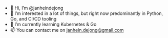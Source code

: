 - 👋 Hi, I’m @janheindejong
- 👀 I’m interested in a lot of things, but right now predominantly in Python, Go, and CI/CD tooling
- 🌱 I’m currently learning Kubernetes & Go
- 📫 You can contact me on janhein.dejong@gmail.com

<!---
janheindejong/janheindejong is a ✨ special ✨ repository because its `README.md` (this file) appears on your GitHub profile.
You can click the Preview link to take a look at your changes.
--->
